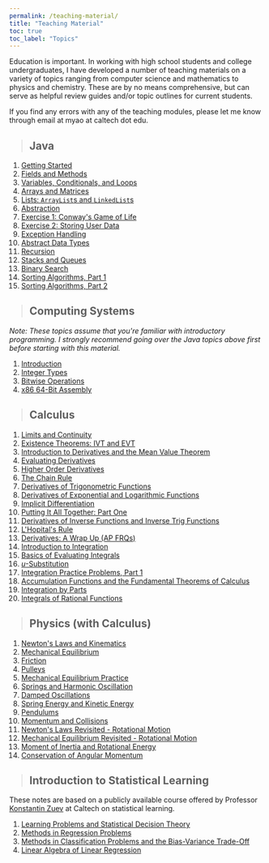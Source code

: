 ```yaml
---
permalink: /teaching-material/
title: "Teaching Material"
toc: true
toc_label: "Topics"
---
```


Education is important. In working with high school students and college undergraduates, I have developed a number of teaching materials on a variety of topics ranging from computer science and mathematics to physics and chemistry. These are by no means comprehensive, but can serve as helpful review guides and/or topic outlines for current students.

If you find any errors with any of the teaching modules, please let me know through email at myao at caltech dot edu.

> ## Java

  1. [Getting Started](/java/getting-started/index.html)
  2. [Fields and Methods](/java/fields-and-methods/index.html)
  3. [Variables, Conditionals, and Loops](/java/variables-conditionals-and-loops/index.html)
  4. [Arrays and Matrices](/java/arrays-and-matrices/index.html)
  5. [Lists: ```ArrayList```s and ```LinkedList```s](/java/lists/index.html)
  6. [Abstraction](/java/abstraction/index.html)
  8. [Exercise 1: Conway's Game of Life](/java/game-of-life/index.html)
  9. [Exercise 2: Storing User Data](/java/login-info/index.html)
  10. [Exception Handling](/java/exception-handling/index.html)
  11. [Abstract Data Types](/java/abstract-data-types/index.html)
  12. [Recursion](/java/recursion/index.html)
  13. [Stacks and Queues](/java/stacks-and-queues/index.html)
  14. [Binary Search](/java/binary-search/index.html)
  15. [Sorting Algorithms, Part 1](/java/sorting-algorithms-part-1/index.html)
  16. [Sorting Algorithms, Part 2](/java/sorting-algorithms-part-2/index.html)

> ## Computing Systems

_Note: These topics assume that you're familiar with introductory programming. I strongly recommend going over the Java topics above first before starting with this material._

  1. [Introduction](/computing-systems/introduction/index.html)
  2. [Integer Types](/computing-systems/integer-types/index.html)
  3. [Bitwise Operations](/computing-systems/bitwise-operations/index.html)
  4. [x86 64-Bit Assembly](/computing-systems/x86-assembly/index.html)

> ## Calculus

  1. [Limits and Continuity](/calculus/limits-and-continuity/index.html)
  2. [Existence Theorems: IVT and EVT](/calculus/existence-theorems/index.html)
  3. [Introduction to Derivatives and the Mean Value Theorem](/calculus/intro-to-derivatives/index.html)
  4. [Evaluating Derivatives](/calculus/evaluating-derivatives/index.html)
  5. [Higher Order Derivatives](/calculus/higher-order-derivatives/index.html)
  6. [The Chain Rule](/calculus/chain-rule/index.html)
  7. [Derivatives of Trigonometric Functions](/calculus/trig-function-derivatives/index.html)
  8. [Derivatives of Exponential and Logarithmic Functions](/calculus/derivatives-involving-e/index.html)
  9. [Implicit Differentiation](/calculus/implicit-differentiation/index.html)
  10. [Putting It All Together: Part One](/calculus/word-problems-1/index.html)
  11. [Derivatives of Inverse Functions and Inverse Trig Functions](/calculus/inverse-function-derivatives/index.html)
  12. [L'Hopital's Rule](/calculus/lhopitals-rule/index.html)
  13. [Derivatives: A Wrap Up (AP FRQs)](/calculus/derivatives-wrap-up/index.html)
  14. [Introduction to Integration](/calculus/introduction-to-integration/index.html)
  15. [Basics of Evaluating Integrals](/calculus/evaluating-integrals/index.html)
  16. [$u$-Substitution](/calculus/u-substitution/index.html)
  17. [Integration Practice Problems, Part 1](/calculus/integration-practice-1/index.html)
  18. [Accumulation Functions and the Fundamental Theorems of Calculus](/calculus/accumulation-functions-ftc/index.html)
  19. [Integration by Parts](/calculus/integration-by-parts/index.html)
  20. [Integrals of Rational Functions](/calculus/integrals-rational-functions/index.html)

> ## Physics (with Calculus)
  
  1. [Newton's Laws and Kinematics](/physics/newton-laws-and-kinematics/index.html)
  2. [Mechanical Equilibrium](/physics/mechanical-equilibrium/index.html)
  3. [Friction](/physics/friction/index.html)
  4. [Pulleys](/physics/pulleys/index.html)
  5. [Mechanical Equilibrium Practice](/physics/mechanical-equilibrium-practice/index.html)
  6. [Springs and Harmonic Oscillation](/physics/springs-and-sho/index.html)
  7. [Damped Oscillations](/physics/damped-oscillations/index.html)
  8. [Spring Energy and Kinetic Energy](/physics/spring-kinetic-energy/index.html)
  9. [Pendulums](/physics/pendulums/index.html)
  10. [Momentum and Collisions](/physics/momentum-and-collisions/index.html)
  11. [Newton's Laws Revisited - Rotational Motion](/physics/newton-laws-revisited/index.html)
  12. [Mechanical Equilibrium Revisited - Rotational Motion](/physics/mechanical-equilibrium-revisited/index.html)
  13. [Moment of Inertia and Rotational Energy](/physics/moment-of-inertia-rotational-energy/index.html)
  14. [Conservation of Angular Momentum](/physics/angular-momentum-conservation/index.html)

> ## Introduction to Statistical Learning

These notes are based on a publicly available course offered by Professor [Konstantin Zuev](http://www.its.caltech.edu/~zuev/index.html) at Caltech on statistical learning.

  1. [Learning Problems and Statistical Decision Theory](/stat-learning/lecture-1/index.html)
  2. [Methods in Regression Problems](/stat-learning/lecture-2/index.html)
  3. [Methods in Classification Problems and the Bias-Variance Trade-Off](/stat-learning/lecture-3/index.html)
  4. [Linear Algebra of Linear Regression](/stat-learning/lecture-4/index.html)

